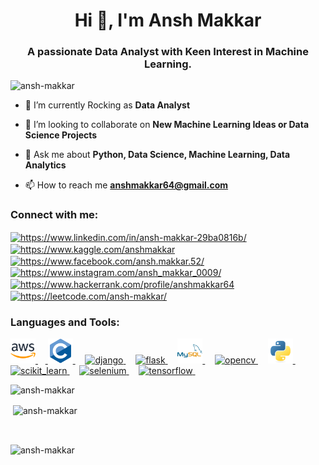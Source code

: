 <h1 align="center">Hi 👋, I'm Ansh Makkar</h1>
<h3 align="center">A passionate Data Analyst with Keen Interest in Machine Learning.</h3>

<p align="left"> <img src="https://komarev.com/ghpvc/?username=ansh-makkar&label=Profile%20views&color=0e75b6&style=flat" alt="ansh-makkar" /> </p>

- 🔭 I’m currently Rocking as **Data Analyst**

- 👯 I’m looking to collaborate on **New Machine Learning Ideas or Data Science Projects**

- 💬 Ask me about **Python, Data Science, Machine Learning, Data Analytics**

- 📫 How to reach me **anshmakkar64@gmail.com**

<h3 align="left">Connect with me:</h3>
<p align="left">
<a href="https://linkedin.com/in/https://www.linkedin.com/in/ansh-makkar-29ba0816b/" target="blank"><img align="center" src="https://raw.githubusercontent.com/rahuldkjain/github-profile-readme-generator/master/src/images/icons/Social/linked-in-alt.svg" alt="https://www.linkedin.com/in/ansh-makkar-29ba0816b/" height="30" width="40" /></a>
  &nbsp;&nbsp;&nbsp;
<a href="https://kaggle.com/https://www.kaggle.com/anshmakkar" target="blank"><img align="center" src="https://raw.githubusercontent.com/rahuldkjain/github-profile-readme-generator/master/src/images/icons/Social/kaggle.svg" alt="https://www.kaggle.com/anshmakkar" height="30" width="40" /></a>
  &nbsp;&nbsp;&nbsp;
<a href="https://fb.com/https://www.facebook.com/ansh.makkar.52/" target="blank"><img align="center" src="https://raw.githubusercontent.com/rahuldkjain/github-profile-readme-generator/master/src/images/icons/Social/facebook.svg" alt="https://www.facebook.com/ansh.makkar.52/" height="30" width="40" /></a>
  &nbsp;&nbsp;&nbsp;
<a href="https://instagram.com/https://www.instagram.com/ansh_makkar_0009/" target="blank"><img align="center" src="https://raw.githubusercontent.com/rahuldkjain/github-profile-readme-generator/master/src/images/icons/Social/instagram.svg" alt="https://www.instagram.com/ansh_makkar_0009/" height="30" width="40" /></a>
  &nbsp;&nbsp;&nbsp;
<a href="https://www.hackerrank.com/https://www.hackerrank.com/profile/anshmakkar64" target="blank"><img align="center" src="https://raw.githubusercontent.com/rahuldkjain/github-profile-readme-generator/master/src/images/icons/Social/hackerrank.svg" alt="https://www.hackerrank.com/profile/anshmakkar64" height="30" width="40" /></a>
  &nbsp;&nbsp;&nbsp;
<a href="https://www.leetcode.com/https://leetcode.com/ansh-makkar/" target="blank"><img align="center" src="https://raw.githubusercontent.com/rahuldkjain/github-profile-readme-generator/master/src/images/icons/Social/leet-code.svg" alt="https://leetcode.com/ansh-makkar/" height="30" width="40" /></a>
</p>

<h3 align="left">Languages and Tools:</h3>
<p align="left"> <a href="https://aws.amazon.com" target="_blank" rel="noreferrer"> <img src="https://raw.githubusercontent.com/devicons/devicon/master/icons/amazonwebservices/amazonwebservices-original-wordmark.svg" alt="aws" width="40" height="40"/> </a> &nbsp;&nbsp;&nbsp;<a href="https://www.cprogramming.com/" target="_blank" rel="noreferrer"> <img src="https://raw.githubusercontent.com/devicons/devicon/master/icons/c/c-original.svg" alt="c" width="40" height="40"/> </a> &nbsp;&nbsp;&nbsp; <a href="https://www.djangoproject.com/" target="_blank" rel="noreferrer"> <img src="https://cdn.worldvectorlogo.com/logos/django.svg" alt="django" width="40" height="40"/> </a> &nbsp;&nbsp;&nbsp; <a href="https://flask.palletsprojects.com/" target="_blank" rel="noreferrer"> <img src="https://www.vectorlogo.zone/logos/pocoo_flask/pocoo_flask-icon.svg" alt="flask" width="40" height="40"/> </a> &nbsp;&nbsp;&nbsp; <a href="https://www.mysql.com/" target="_blank" rel="noreferrer"> <img src="https://raw.githubusercontent.com/devicons/devicon/master/icons/mysql/mysql-original-wordmark.svg" alt="mysql" width="40" height="40"/> </a> &nbsp;&nbsp;&nbsp; <a href="https://opencv.org/" target="_blank" rel="noreferrer"> <img src="https://www.vectorlogo.zone/logos/opencv/opencv-icon.svg" alt="opencv" width="40" height="40"/> </a> &nbsp;&nbsp;&nbsp; <a href="https://www.python.org" target="_blank" rel="noreferrer"> <img src="https://raw.githubusercontent.com/devicons/devicon/master/icons/python/python-original.svg" alt="python" width="40" height="40"/> </a> &nbsp;&nbsp;&nbsp; <a href="https://scikit-learn.org/" target="_blank" rel="noreferrer"> <img src="https://upload.wikimedia.org/wikipedia/commons/0/05/Scikit_learn_logo_small.svg" alt="scikit_learn" width="40" height="40"/> </a>&nbsp;&nbsp;&nbsp; <a href="https://www.selenium.dev" target="_blank" rel="noreferrer"> <img src="https://raw.githubusercontent.com/detain/svg-logos/780f25886640cef088af994181646db2f6b1a3f8/svg/selenium-logo.svg" alt="selenium" width="40" height="40"/> </a> &nbsp;&nbsp;&nbsp; <a href="https://www.tensorflow.org" target="_blank" rel="noreferrer"> <img src="https://www.vectorlogo.zone/logos/tensorflow/tensorflow-icon.svg" alt="tensorflow" width="40" height="40"/> </a>&nbsp;&nbsp;&nbsp;  </p>

<p><img align="left" src="https://github-readme-stats.vercel.app/api/top-langs?username=ansh-makkar&show_icons=true&locale=en&layout=compact" alt="ansh-makkar" /></p>&nbsp;&nbsp;&nbsp;&nbsp;&nbsp;&nbsp;&nbsp;&nbsp;&nbsp;

<p>&nbsp;<img align="center" src="https://github-readme-stats.vercel.app/api?username=ansh-makkar&show_icons=true&locale=en" alt="ansh-makkar" /></p>
&nbsp;&nbsp;&nbsp;&nbsp;&nbsp;&nbsp;
<p><img align="center" src="https://github-readme-streak-stats.herokuapp.com/?user=ansh-makkar&" alt="ansh-makkar" /></p>
